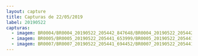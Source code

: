 ```yaml
---
layout: capture
title: Capturas de 22/05/2019
label: 20190522
capturas:
  - imagem: BR0004/BR0004_20190522_205442_847648/BR0004_20190522_205442_847648_stack_1_meteors.jpg
  - imagem: BR0005/BR0005_20190522_205441_653999/BR0005_20190522_205441_653999_stack_1_meteors.jpg
  - imagem: BR0007/BR0007_20190522_205441_694452/BR0007_20190522_205441_694452_stack_2_meteors.jpg
---
```

